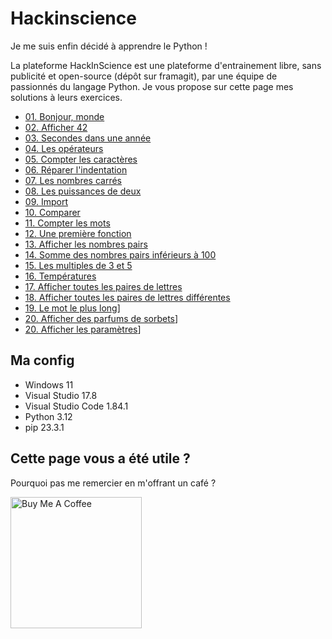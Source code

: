 # Hackinscience

Je me suis enfin décidé à apprendre le Python !

La plateforme HackInScience est une plateforme d'entrainement libre, sans publicité et open-source (dépôt sur framagit), par une équipe de passionnés du langage Python. Je vous propose sur cette page mes solutions à leurs exercices.

* [01. Bonjour, monde](https://github.com/AlexisAmand/python/blob/master/Hackinscience/exercice-01.py)
* [02. Afficher 42](https://github.com/AlexisAmand/python/blob/master/Hackinscience/exercice-02.py)
* [03. Secondes dans une année](https://github.com/AlexisAmand/python/blob/master/Hackinscience/exercice-03.py)
* [04. Les opérateurs](https://github.com/AlexisAmand/python/blob/master/Hackinscience/exercice-04.py)
* [05. Compter les caractères](https://github.com/AlexisAmand/python/blob/master/Hackinscience/exercice-05.py)
* [06. Réparer l'indentation](https://github.com/AlexisAmand/python/blob/master/Hackinscience/exercice-06.py)
* [07. Les nombres carrés](https://github.com/AlexisAmand/python/blob/master/Hackinscience/exercice-07.py)
* [08. Les puissances de deux](https://github.com/AlexisAmand/python/blob/master/Hackinscience/exercice-08.py)
* [09. Import](https://github.com/AlexisAmand/python/blob/master/Hackinscience/exercice-09.py)
* [10. Comparer](https://github.com/AlexisAmand/python/blob/master/Hackinscience/exercice-10.py)
* [11. Compter les mots](https://github.com/AlexisAmand/python/blob/master/Hackinscience/exercice-11.py)
* [12. Une première fonction](https://github.com/AlexisAmand/python/blob/master/Hackinscience/exercice-12.py)
* [13. Afficher les nombres pairs](https://github.com/AlexisAmand/python/blob/master/Hackinscience/exercice-13.py)
* [14. Somme des nombres pairs inférieurs à 100](https://github.com/AlexisAmand/python/blob/master/Hackinscience/exercice-14.py)
* [15. Les multiples de 3 et 5](https://github.com/AlexisAmand/python/blob/master/Hackinscience/exercice-15.py)
* [16. Températures](https://github.com/AlexisAmand/python/blob/master/Hackinscience/exercice-16.py)
* [17. Afficher toutes les paires de lettres](https://github.com/AlexisAmand/python/blob/master/Hackinscience/exercice-17.py)
* [18. Afficher toutes les paires de lettres différentes](https://github.com/AlexisAmand/python/blob/master/Hackinscience/exercice-18.py)
* [19. Le mot le plus long](https://github.com/AlexisAmand/python/blob/master/Hackinscience/exercice-19.py)]
* [20. Afficher des parfums de sorbets](https://github.com/AlexisAmand/python/blob/master/Hackinscience/exercice-20.py)]
* [20. Afficher les paramètres](https://github.com/AlexisAmand/python/blob/master/Hackinscience/exercice-21.py)]


##  Ma config

* Windows 11
* Visual Studio 17.8   
* Visual Studio Code 1.84.1
* Python 3.12
* pip 23.3.1

## Cette page vous a été utile ?
Pourquoi pas me remercier en m'offrant un café ?

<a href="https://www.buymeacoffee.com/alexisamand" target="_blank"><img src="https://cdn.buymeacoffee.com/buttons/v2/default-blue.png" alt="Buy Me A Coffee" width="210" ></a>





